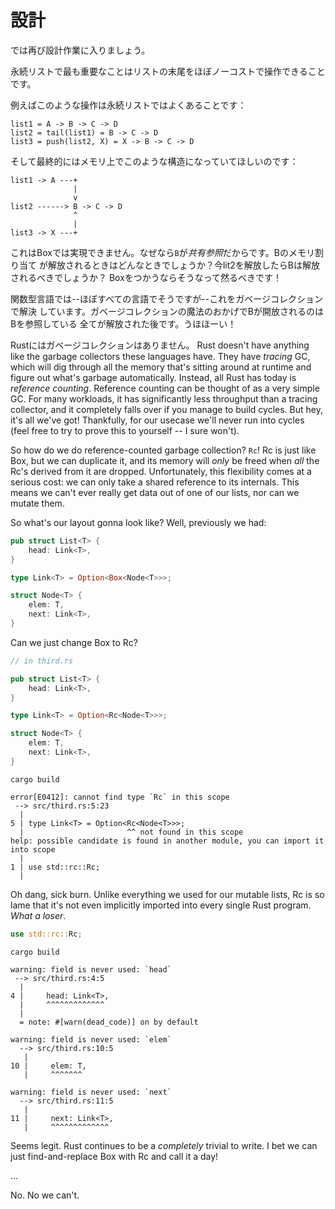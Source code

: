 # 設計

では再び設計作業に入りましょう。

永続リストで最も重要なことはリストの末尾をほぼノーコストで操作できることです。

例えばこのような操作は永続リストではよくあることです：

```text
list1 = A -> B -> C -> D
list2 = tail(list1) = B -> C -> D
list3 = push(list2, X) = X -> B -> C -> D
```

そして最終的にはメモリ上でこのような構造になっていてほしいのです：

```text
list1 -> A ---+
              |
              v
list2 ------> B -> C -> D
              ^
              |
list3 -> X ---+
```

これはBoxでは実現できません。なぜなら`B`が*共有参照*だからです。Bのメモリ割り当て
が解放されるときはどんなときでしょうか？今lit2を解放したらBは解放されるべきでしょうか？
Boxをつかうならそうなって然るべきです！

関数型言語では--ほぼすべての言語でそうですが--これをガベージコレクションで解決
しています。ガベージコレクションの魔法のおかげでBが開放されるのはBを参照している
全てが解放された後です。うほほーい！

Rustにはガベージコレクションはありません。
Rust doesn't have anything like the garbage collectors these languages have.
They have *tracing* GC, which will dig through all the memory that's sitting
around at runtime and figure out what's garbage automatically. Instead, all
Rust has today is *reference counting*. Reference counting can be thought of
as a very simple GC. For many workloads, it has significantly less throughput
than a tracing collector, and it completely falls over if you manage to
build cycles. But hey, it's all we've got! Thankfully, for our usecase we'll never run into cycles
(feel free to try to prove this to yourself -- I sure won't).

So how do we do reference-counted garbage collection? `Rc`! Rc is just like
Box, but we can duplicate it, and its memory will *only* be freed when *all*
the Rc's derived from it are dropped. Unfortunately, this flexibility comes at
a serious cost: we can only take a shared reference to its internals. This means
we can't ever really get data out of one of our lists, nor can we mutate them.

So what's our layout gonna look like? Well, previously we had:

```rust ,ignore
pub struct List<T> {
    head: Link<T>,
}

type Link<T> = Option<Box<Node<T>>>;

struct Node<T> {
    elem: T,
    next: Link<T>,
}
```

Can we just change Box to Rc?

```rust ,ignore
// in third.rs

pub struct List<T> {
    head: Link<T>,
}

type Link<T> = Option<Rc<Node<T>>>;

struct Node<T> {
    elem: T,
    next: Link<T>,
}
```

```text
cargo build

error[E0412]: cannot find type `Rc` in this scope
 --> src/third.rs:5:23
  |
5 | type Link<T> = Option<Rc<Node<T>>>;
  |                       ^^ not found in this scope
help: possible candidate is found in another module, you can import it into scope
  |
1 | use std::rc::Rc;
  |
```

Oh dang, sick burn. Unlike everything we used for our mutable lists, Rc is so
lame that it's not even implicitly imported into every single Rust program.
*What a loser*.

```rust ,ignore
use std::rc::Rc;
```

```text
cargo build

warning: field is never used: `head`
 --> src/third.rs:4:5
  |
4 |     head: Link<T>,
  |     ^^^^^^^^^^^^^
  |
  = note: #[warn(dead_code)] on by default

warning: field is never used: `elem`
  --> src/third.rs:10:5
   |
10 |     elem: T,
   |     ^^^^^^^

warning: field is never used: `next`
  --> src/third.rs:11:5
   |
11 |     next: Link<T>,
   |     ^^^^^^^^^^^^^
```

Seems legit. Rust continues to be a *completely* trivial to write. I bet we can just
find-and-replace Box with Rc and call it a day!

...

No. No we can't.
